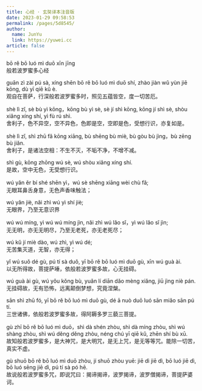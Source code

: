 ```yaml
---
title: 心经 · 玄奘译本注音版
date: 2023-01-29 09:58:53
permalink: /pages/5d8545/
author: 
  name: JunYu
  link: https://yuwei.cc
article: false
---
```

bō rě bō luó mì duō xīn jīng  
般若波罗蜜多心经

guān zì zài pú sà, xíng shēn bō rě bō luó mì duō shí, zhào jiàn wǔ yùn jiē kōng, dù yī qiē kǔ è.  
观自在菩萨，行深般若波罗蜜多时，照见五蕴皆空，度一切苦厄。

shè lì zǐ, sè bù yì kōng，kōng bù yì sè, sè jí shì kōng, kōng jí shì sè, shòu xiǎng xíng shí, yì fù rú shì.  
舍利子，色不异空，空不异色，色即是空，空即是色，受想行识，亦复如是。

shè lì zǐ, shì zhū fǎ kōng xiāng, bù shēng bù miè, bù gòu bù jìng，bù zēng bù jiǎn.  
舍利子，是诸法空相：不生不灭，不垢不净，不增不减。

shì gù, kōng zhōng wú sè, wú shòu xiǎng xíng shí.  
是故，空中无色，无受想行识。

wú yǎn ěr bí shé shēn yì，wú sè shēng xiāng wèi chù fǎ;  
无眼耳鼻舌身意，无色声香味触法；

wú yǎn jiè, nǎi zhì wú yì shí jiè;  
无眼界，乃至无意识界

wú wú míng, yì wú wú míng jìn, nǎi zhì wú lǎo sǐ，yì wú lǎo sǐ jìn;  
无无明，亦无无明尽，乃至无老死，亦无老死尽；

wú kǔ jí miè dào, wú zhì, yì wú dé;  
无苦集灭道，无智，亦无得；

yǐ wú suǒ dé gù, pú tí sà duǒ, yī bō rě bō luó mì duō gù, xīn wú guà ài.  
以无所得故，菩提萨埵，依般若波罗蜜多故，心无挂碍。

wú guà ài gù, wú yǒu kǒng bù, yuǎn lí diān dǎo mèng xiǎng, jiū jìng niè pán.  
无挂碍故，无有恐怖，远离颠倒梦想，究竟涅槃。

sān shì zhū fó, yī bō rě bō luó mì duō gù, dé ā nuò duō luó sān miǎo sān pú tí.  
三世诸佛，依般若波罗蜜多故，得阿耨多罗三藐三菩提。

gù zhī bō rě bō luó mì duō，shì dà shén zhòu, shì dà míng zhòu, shì wú shàng zhòu, shì wú děng děng zhòu, néng chú yī qiē kǔ, zhēn shí bù xū.  
故知般若波罗蜜多，是大神咒，是大明咒，是无上咒，是无等等咒。能除一切苦，真实不虚。

gù shuō bō rě bō luó mì duō zhòu, jí shuō zhòu yuē: jiē dì jiē dì, bō luó jiē dì, bō luó sēng jiē dì, pú tí sà pó hē.  
故说般若波罗蜜多咒，即说咒曰：揭谛揭谛，波罗揭谛，波罗僧揭谛，菩提萨婆诃。
